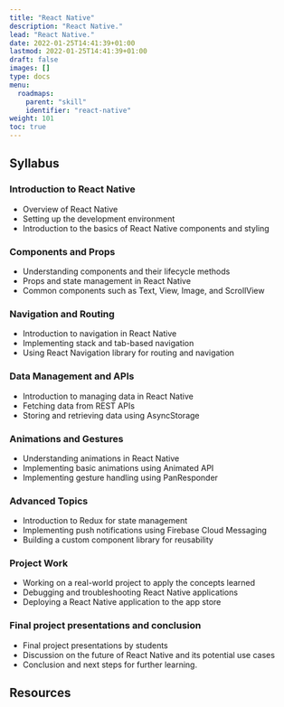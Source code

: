 ```yaml
---
title: "React Native"
description: "React Native."
lead: "React Native."
date: 2022-01-25T14:41:39+01:00
lastmod: 2022-01-25T14:41:39+01:00
draft: false
images: []
type: docs
menu:
  roadmaps:
    parent: "skill"
    identifier: "react-native"
weight: 101
toc: true
---
```


## Syllabus

### Introduction to React Native
 - Overview of React Native
 - Setting up the development environment
 - Introduction to the basics of React Native components and styling

### Components and Props
 - Understanding components and their lifecycle methods
 - Props and state management in React Native
 - Common components such as Text, View, Image, and ScrollView

### Navigation and Routing
 - Introduction to navigation in React Native
 - Implementing stack and tab-based navigation
 - Using React Navigation library for routing and navigation

### Data Management and APIs
 - Introduction to managing data in React Native
 - Fetching data from REST APIs
 - Storing and retrieving data using AsyncStorage

### Animations and Gestures
 - Understanding animations in React Native
 - Implementing basic animations using Animated API
 - Implementing gesture handling using PanResponder

### Advanced Topics
 - Introduction to Redux for state management
 - Implementing push notifications using Firebase Cloud Messaging
 - Building a custom component library for reusability

### Project Work
 - Working on a real-world project to apply the concepts learned
 - Debugging and troubleshooting React Native applications
 - Deploying a React Native application to the app store

### Final project presentations and conclusion
 - Final project presentations by students
 - Discussion on the future of React Native and its potential use cases
 - Conclusion and next steps for further learning.

## Resources